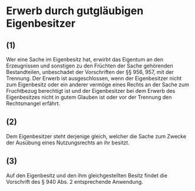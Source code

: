 # Erwerb durch gutgläubigen Eigenbesitzer



## (1)

 Wer eine Sache im Eigenbesitz hat, erwirbt das Eigentum an den Erzeugnissen und sonstigen zu den Früchten der Sache gehörenden Bestandteilen, unbeschadet der Vorschriften der §§ 956, 957, mit der Trennung. Der Erwerb ist ausgeschlossen, wenn der Eigenbesitzer nicht zum Eigenbesitz oder ein anderer vermöge eines Rechts an der Sache zum Fruchtbezug berechtigt ist und der Eigenbesitzer bei dem Erwerb des Eigenbesitzes nicht in gutem Glauben ist oder vor der Trennung den Rechtsmangel erfährt.

## (2)

 Dem Eigenbesitzer steht derjenige gleich, welcher die Sache zum Zwecke der Ausübung eines Nutzungsrechts an ihr besitzt.

## (3)

 Auf den Eigenbesitz und den ihm gleichgestellten Besitz findet die Vorschrift des § 940 Abs. 2 entsprechende Anwendung. 

